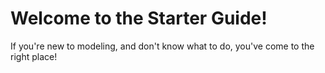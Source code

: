 # Welcome to the Starter Guide!
If you're new to modeling, and don't know what to do, you've come to the right place!